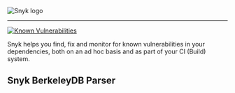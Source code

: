 ![Snyk logo](https://snyk.io/style/asset/logo/snyk-print.svg)

***

[![Known Vulnerabilities](https://snyk.io/test/github/snyk/snyk-berkeleydb-parser/badge.svg)](https://snyk.io/test/github/snyk/snyk-berkeleydb-parser)

Snyk helps you find, fix and monitor for known vulnerabilities in your dependencies, both on an ad hoc basis and as part of your CI (Build) system.

## Snyk BerkeleyDB Parser
